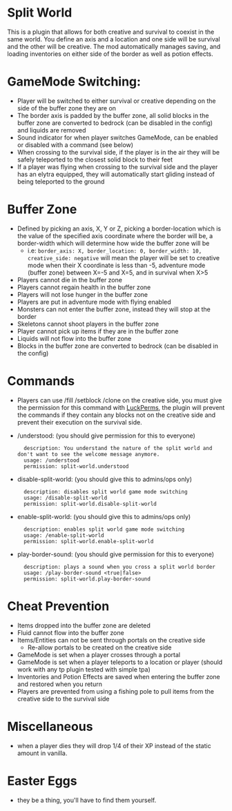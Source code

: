 # Split World
This is a plugin that allows for both creative and survival to coexist in the same world. You define an axis and a location and one side will be survival and the other will be creative. The mod automatically manages saving, and loading inventories on either side of the border as well as potion effects.

# GameMode Switching:
* Player will be switched to either survival or creative depending on the side of the buffer zone they are on
* The border axis is padded by the buffer zone, all solid blocks in the buffer zone are converted to bedrock (can be disabled in the config) and liquids are removed
* Sound indicator for when player switches GameMode, can be enabled or disabled with a command (see below)
* When crossing to the survival side, if the player is in the air they will be safely teleported to the closest solid block to their feet
* If a player was flying when crossing to the survival side and the player has an elytra equipped, they will automatically start gliding instead of being teleported to the ground

# Buffer Zone
* Defined by picking an axis, X, Y or Z, picking a border-location which is the value of the specified axis coordinate where the border will be, a border-width which will determine how wide the buffer zone will be
  * i.e: ```border_axis: X, border_location: 0, border_width: 10, creative_side: negative``` will mean the player will be set to creative mode when their X coordinate is less than -5, adventure mode (buffer zone) between X=-5 and X=5, and in survival when X>5
* Players cannot die in the buffer zone
* Players cannot regain health in the buffer zone
* Players will not lose hunger in the buffer zone
* Players are put in adventure mode with flying enabled
* Monsters can not enter the buffer zone, instead they will stop at the border
* Skeletons cannot shoot players in the buffer zone
* Player cannot pick up items if they are in the buffer zone
* Liquids will not flow into the buffer zone
* Blocks in the buffer zone are converted to bedrock (can be disabled in the config)

# Commands
* Players can use /fill /setblock /clone on the creative side, you must give the permission for this command with [LuckPerms](https://luckperms.net/), the plugin will prevent the commands if they contain any blocks not on the creative side and prevent their execution on the survival side.

* /understood: (you should give permission for this to everyone)
  ```
    description: You understand the nature of the split world and don't want to see the welcome message anymore.
    usage: /understood
    permission: split-world.understood
  ```
* disable-split-world: (you should give this to admins/ops only)
  ```
    description: disables split world game mode switching
    usage: /disable-split-world
    permission: split-world.disable-split-world
  ```
* enable-split-world: (you should give this to admins/ops only)
  ```
    description: enables split world game mode switching
    usage: /enable-split-world
    permission: split-world.enable-split-world
  ```
* play-border-sound: (you should give permission for this to everyone)
  ```
    description: plays a sound when you cross a split world border
    usage: /play-border-sound <true|false>
    permission: split-world.play-border-sound
  ```

# Cheat Prevention
* Items dropped into the buffer zone are deleted
* Fluid cannot flow into the buffer zone
* Items/Entities can not be sent through portals on the creative side
  * Re-allow portals to be created on the creative side
* GameMode is set when a player crosses through a portal
* GameMode is set when a player teleports to a location or player (should work with any tp plugin tested with simple tpa)
* Inventories and Potion Effects are saved when entering the buffer zone and restored when you return
* Players are prevented from using a fishing pole to pull items from the creative side to the survival side

# Miscellaneous
* when a player dies they will drop 1/4 of their XP instead of the static amount in vanilla.

# Easter Eggs
* they be a thing, you'll have to find them yourself.